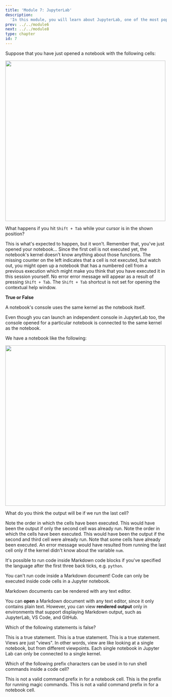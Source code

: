 ```yaml
---
title: 'Module 7: JupyterLab'
description:
  'In this module, you will learn about JupyterLab, one of the most popular development environments for data science projects.' 
prev: ../../module6
next: ../../module8
type: chapter
id: 7
---
```


<exercise id="0" title="Module learning outcomes" type="slides,video">
<slides source="module7/module7_00" shot="1" start="0:003" end="05:31"></slides>
</exercise>
<!-- ------------------------------------ -->
<!-- ------------------------------------ -->
<exercise id='1' title="Jupyter notebooks" type="slides,video">
<slides source="module7/module7_03"></slides>
</exercise>
<!-- ------------------------------------ -->
<exercise id='2' title="Test your knowledge">

Suppose that you have just opened a notebook with the following cells:

<img src="/module7/mcq.png" width="500"></img>

What happens if you hit `Shift + Tab` while your cursor is in the shown position?

<choice id="1">

<opt text="A pop-up will appear to show the <code>pd.read_csv()</code>'s documentation">
This is what's expected to happen, but it won't. Remember that, you've just opened your notebook...
</opt>

<opt text="Nothing will appear" correct="true">
Since the first cell is not executed yet, the notebook's kernel doesn't know anything about those functions. The missing counter on the left indicates that a cell is not executed, but watch out, you might open up a notebook that has a numbered cell from a previous execution which might make you think that you have executed it in this session yourself.
</opt>

<opt text="You'll get an error message">
No error error message will appear as a result of pressing <code>Shift + Tab</code>.
</opt>

<opt text="JupyterLab's contextual help window will be opened">
The <code>Shift + Tab</code> shortcut is not set for opening the contextual help window.
</opt>

</choice>

**True or False**

A notebook's console uses the same kernel as the notebook itself.

<choice id="2">

<opt text="True" correct="true">
</opt>

<opt text="False">
Even though you can launch an independent console in JupyterLab too, the console opened for a particular notebook is connected to the same kernel as the notebook.
</opt>

</choice>

We have a notebook like the following:

<img src="/module7/mcq2.png" width="500"></img>

What do you think the output will be if we run the last cell?

<choice id="3">

<opt text="27">
Note the order in which the cells have been executed. This would have been the output if only the second cell was already run.
</opt>

<opt text="9">
Note the order in which the cells have been executed. This would have been the output if the second and third cell were already run.
</opt>

<opt text="60" correct="true">
</opt>

<opt text="An error message">
Note that some cells have already been executed. An error message would have resulted from running the last cell only if the kernel didn't know about the variable <code>num</code>.
</opt>

</choice>

</exercise>
<!-- ------------------------------------ -->
<exercise id='3' title="Markdown for text formatting" type="slides,video">
<slides source="module7/module7_04"></slides>
</exercise>
<!-- ------------------------------------ -->
<exercise id='4' title="Test your knowledge">

It's possible to run code inside Markdown code blocks if you've specified the language after the first three back ticks, e.g. `python`.

<choice id="1">

<opt text="True">
You can't run code inside a Markdown document! Code can only be executed inside code cells in a Jupyter notebook.
</opt>

<opt text="False" correct="true">
</opt>

</choice>

Markdown documents can be rendered with any text editor.

<choice id="2">

<opt text="True">
You can <b>open</b> a Markdown document with any text editor, since it only contains plain text. However, you can view <b>rendered output</b> only in environments that support displaying Markdown output, such as JupyterLab, VS Code, and GitHub.
</opt>

<opt text="False" correct="true">
</opt>

</choice>

</exercise>
<!-- ------------------------------------ -->
<exercise id='5' title="Do more with JupyterLab" type="slides,video">
<slides source="module7/module7_05"></slides>
</exercise>
<!-- ------------------------------------ -->
<exercise id='6' title="Test your knowledge">

Which of the following statements is false?

<choice id="1">

<opt text="When you edit a notebook, all notebook views reflect the change.">
This is a true statement.
</opt>

<opt text="A notebook converted to Markdown format can be opened with any text editor.">
This is a true statement.
</opt>

<opt text="A source extension requires rebuilding JupyterLab.">
This is a true statement.
</opt>

<opt text="Different kernels can be used with different views of a notebook." correct="true">
Views are just "views". In other words, view are like looking at a single notebook, but from different viewpoints.
Each single notebook in Jupyter Lab can only be connected to a single kernel.
</opt>

</choice>

Which of the following prefix characters can be used in to run shell commands inside a code cell?

<choice id="2">

<opt text="<code>&</code>">
This is not a valid command prefix in for a notebook cell.
</opt>

<opt text="<code>!</code>" correct="true">
</opt>

<opt text="<code>%</code>">
This is the prefix for running magic commands.
</opt>

<opt text="<code>$</code>">
This is not a valid command prefix in for a notebook cell.
</opt>

</choice>

</exercise>
<!-- ------------------------------------ -->
<exercise id='7' title="What Did We Learn" type="slides,video">
<slides source="module7/module7_end"></slides>
</exercise>
<!-- ------------------------------------ -->

